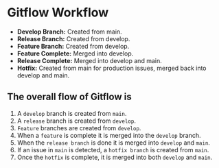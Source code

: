 # Gitflow Workflow

- **Develop Branch:** Created from main.
- **Release Branch:** Created from develop.
- **Feature Branch:** Created from develop.
- **Feature Complete:** Merged into develop.
- **Release Complete:** Merged into develop and main.
- **Hotfix:** Created from main for production issues, merged back into develop and main.

## The overall flow of Gitflow is

1. A `develop` branch is created from `main`.
2. A `release` branch is created from `develop`.
3. `Feature` branches are created from `develop`.
4. When a `feature` is complete it is merged into the `develop` branch.
5. When the `release branch` is done it is merged into `develop` and `main`.
6. If an issue in `main` is detected, a `hotfix branch` is created from `main`.
7. Once the `hotfix` is complete, it is merged into both `develop` and `main`.
